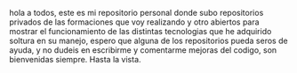 hola a todos, este es mi repositorio personal donde subo repositorios privados de las formaciones que voy realizando y otro abiertos para mostrar el funcionamiento de las distintas tecnologias que he adquirido soltura en su manejo, espero que alguna de los repositorios pueda seros de ayuda, y no dudeis en escribirme y comentarme mejoras del codigo, son bienvenidas siempre. Hasta la vista.

<!--
**GabiSBD/GabiSBD** is a ✨ _special_ ✨ repository because its `README.md` (this file) appears on your GitHub profile.

Here are some ideas to get you started:

- 🔭 I’m currently working on ...
- 🌱 I’m currently learning ...
- 👯 I’m looking to collaborate on ...
- 🤔 I’m looking for help with ...
- 💬 Ask me about ...
- 📫 How to reach me: ...
- 😄 Pronouns: ...
- ⚡ Fun fact: ...
-->

